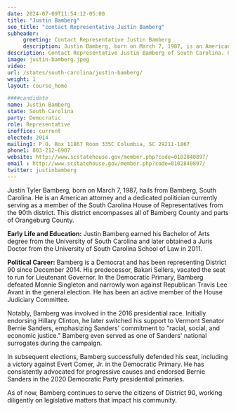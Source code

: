```yaml
---
date: 2024-07-09T11:54:12-05:00
title: "Justin Bamberg"
seo_title: "contact Representative Justin Bamberg"
subheader:
     greeting: Contact Representative Justin Bamberg
     description: Justin Bamberg, born on March 7, 1987, is an American politician affiliated with the Democratic Party. He has been serving as a member of the South Carolina House of Representatives, representing District 90, since 2014.
description: Contact Representative Justin Bamberg of South Carolina. Contact information for Justin Bamberg includes email address, phone number, and mailing address.
image: justin-bamberg.jpeg
video:
url: /states/south-carolina/justin-bamberg/
weight: 1
layout: course_home

####candidate
name: Justin Bamberg
state: South Carolina
party: Democratic
role: Representative
inoffice: current
elected: 2014
mailing1: P.O. Box 11867 Room 335C Columbia, SC 29211-1867
phone1: 803-212-6907
website: http://www.scstatehouse.gov/member.php?code=0102840897/
email : http://www.scstatehouse.gov/member.php?code=0102840897/
twitter: justinbamberg
---
```

Justin Tyler Bamberg, born on March 7, 1987, hails from Bamberg, South Carolina. He is an American attorney and a dedicated politician currently serving as a member of the South Carolina House of Representatives from the 90th district. This district encompasses all of Bamberg County and parts of Orangeburg County.

**Early Life and Education:**
Justin Bamberg earned his Bachelor of Arts degree from the University of South Carolina and later obtained a Juris Doctor from the University of South Carolina School of Law in 2011.

**Political Career:**
Bamberg is a Democrat and has been representing District 90 since December 2014. His predecessor, Bakari Sellers, vacated the seat to run for Lieutenant Governor. In the Democratic Primary, Bamberg defeated Monnie Singleton and narrowly won against Republican Travis Lee Avant in the general election. He has been an active member of the House Judiciary Committee.

Notably, Bamberg was involved in the 2016 presidential race. Initially endorsing Hillary Clinton, he later switched his support to Vermont Senator Bernie Sanders, emphasizing Sanders' commitment to "racial, social, and economic justice." Bamberg even served as one of Sanders' national surrogates during the campaign.

In subsequent elections, Bamberg successfully defended his seat, including a victory against Evert Comer, Jr. in the Democratic Primary. He has consistently advocated for progressive causes and endorsed Bernie Sanders in the 2020 Democratic Party presidential primaries.

As of now, Bamberg continues to serve the citizens of District 90, working diligently on legislative matters that impact his community.

